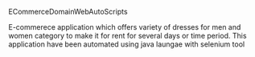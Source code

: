 ECommerceDomainWebAutoScripts


E-commerece application which offers variety of dresses for men and women category to make it for rent for several days or time period.
This application have been automated using java laungae with selenium tool

